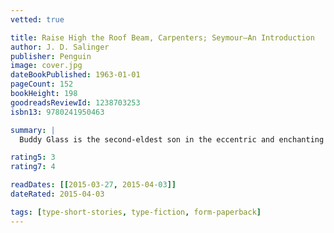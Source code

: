 ```yaml
---
vetted: true

title: Raise High the Roof Beam, Carpenters; Seymour—An Introduction
author: J. D. Salinger
publisher: Penguin
image: cover.jpg
dateBookPublished: 1963-01-01
pageCount: 152
bookHeight: 198
goodreadsReviewId: 1238703253
isbn13: 9780241950463

summary: |
  Buddy Glass is the second-eldest son in the eccentric and enchanting Glass family. He is on leave from the army during World War II, attending the wedding of his eldest brother, Seymour. But the wedding is not a happy one: it is overcast by a sense of strange suspense. Perhaps everyone is aware, on some level, of what is to come. And in the years after the tragedy, Buddy is haunted by memories of Seymour, turning over in his mind everything that came to pass with his deeply complex and unhappy older brother. With painful tenderness and great subtlety, Salinger unfolds a story of family tragedy from the point of view of one character - Buddy - who has long been suspected to be a portrait of the author himself.

rating5: 3
rating7: 4

readDates: [[2015-03-27, 2015-04-03]]
dateRated: 2015-04-03

tags: [type-short-stories, type-fiction, form-paperback]
---
```


